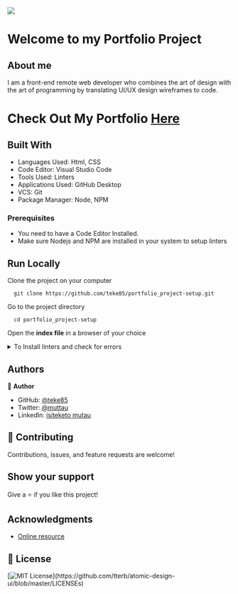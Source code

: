 ![](https://img.shields.io/badge/Microverse-blueviolet)

# Welcome to my Portfolio Project

## About me ##
I am a front-end remote web developer who combines the art of design with the art of programming by translating UI/UX design wireframes to code.

# Check Out My Portfolio [Here](https://teke85.github.io/portfolio_project-setup/#portfolio)

## Built With

- Languages Used: Html, CSS
- Code Editor: Visual Studio Code
- Tools Used: Linters
- Applications Used: GitHub Desktop
- VCS: Git
- Package Manager: Node, NPM

### Prerequisites

- You need to have a Code Editor Installed.
- Make sure Nodejs and NPM are installed in your system to setup linters

## Run Locally

Clone the project on your computer

```
  git clone https://github.com/teke85/portfolio_project-setup.git
```

Go to the project directory

```
  cd portfolio_project-setup
```
Open the **index file** in a browser of your choice

<details>
<summary>To Install linters and check for errors</summary>
<p> Setup Linters by running following commands in your terminal:
  - npm install --save-dev stylelint@13.x stylelint-scss@3.x stylelint-config-standard@21.x stylelint-csstree-validator@1.x (Install the StyleHint linters)
  
  - npx stylelint "\*_/_.{css,scss}" (checks for the CSS related errors in your project)
  - npx stylelint "\*_/_.{css,scss}" --fix (This will fix the linters error, if any)
  
  - npm install --save-dev hint@7.x (Install the WebHint Linters)
  - npx hint . (You should see Finishing... on your terminal)
  - Commit the Linters changes to your github repo</p>
</details>

## Authors

👤 **Author**

- GitHub: [@teke85](https://github.com/teke85)
- Twitter: [@muttau](https://twitter.com/muttau)
- LinkedIn: [isiteketo mutau](https://www.linkedin.com/in/isiteketo-mutau-736894241/)

## 🤝 Contributing

Contributions, issues, and feature requests are welcome!

## Show your support

Give a ⭐️ if you like this project!

## Acknowledgments

- [Online resource](https://developer.mozilla.org/en-US/docs/Learn/Forms/Form_validation#using_built-in_form_validation)

## 📝 License

[![MIT License](https://img.shields.io/apm/l/atomic-design-ui.svg?)](https://github.com/tterb/atomic-design-ui/blob/master/LICENSEs)
